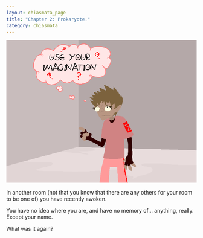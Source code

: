 ```yaml
---
layout: chiasmata_page
title: "Chapter 2: Prokaryote."
category: chiasmata
---
```


![56](/chiasmata/images/narrative/055.png)

In another room (not that you know that there are any others for your room to be one of) you have recently awoken.

You have no idea where you are, and have no memory of... anything, really. Except your name.

What was it again?